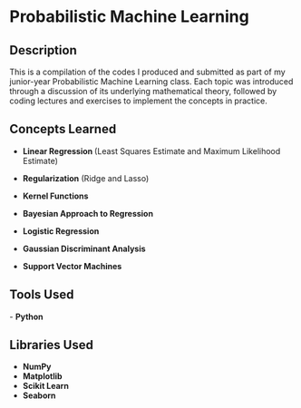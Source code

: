 <h1>Probabilistic Machine Learning</h1>

<h2>Description</h2>
This is a compilation of the codes I produced and submitted as part of my junior-year Probabilistic Machine Learning class. Each topic was introduced through a discussion of its underlying mathematical theory, followed by coding lectures and exercises to implement the concepts in practice.

<br />


<h2>Concepts Learned</h2>

- <b>Linear Regression </b> (Least Squares Estimate and Maximum Likelihood Estimate)

- <b>Regularization</b> (Ridge and Lasso)

- <b>Kernel Functions</b>

- <b>Bayesian Approach to Regression</b>

- <b>Logistic Regression</b>

- <b>Gaussian Discriminant Analysis</b>

- <b>Support Vector Machines</b>

<h2>Tools Used</h2>
- <b>Python</b> 

<h2>Libraries Used </h2>

- <b>NumPy</b>
- <b>Matplotlib</b>
- <b>Scikit Learn</b>
- <b>Seaborn</b>
